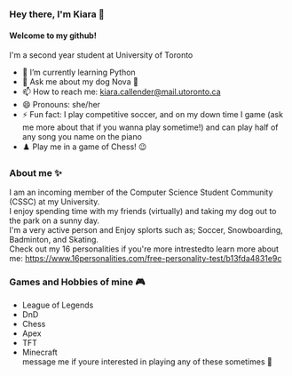 ### Hey there, I'm Kiara 👋
#### Welcome to my github!
I'm a second year student at University of Toronto

- 🌱 I’m currently learning Python
- 💬 Ask me about my dog Nova 🐾
- 📫 How to reach me: kiara.callender@mail.utoronto.ca
- 😄 Pronouns: she/her
- ⚡ Fun fact: I play competitive soccer, and on my down time I game (ask me more about that if you wanna play sometime!) and can play half of any song you name on the piano
- ♟️ Play me in a game of Chess! 😉

### About me ✨
I am an incoming member of the Computer Science Student Community (CSSC) at my University.  
I enjoy spending time with my friends (virtually) and taking my dog out to the park on a sunny day.   
I'm a very active person and Enjoy splorts such as; Soccer, Snowboarding, Badminton, and Skating.   
Check out my 16 personalities if you're more intrestedto learn more about me: https://www.16personalities.com/free-personality-test/b13fda4831e9c  

### Games and Hobbies of mine 🎮
- League of Legends 
- DnD
- Chess
- Apex
- TFT
- Minecraft    
message me if youre interested in playing any of these sometimes 🤗

<!--
**kxanxc/kxanxc** is a ✨ _special_ ✨ repository because its `README.md` (this file) appears on your GitHub profile.

Here are some ideas to get you started:

- 🔭 I’m currently working on ...
- 🌱 I’m currently learning ...
- 👯 I’m looking to collaborate on ...
- 🤔 I’m looking for help with ...
- 💬 Ask me about ...
- 📫 How to reach me: ...
- 😄 Pronouns: ...
- ⚡ Fun fact: ...
-->
